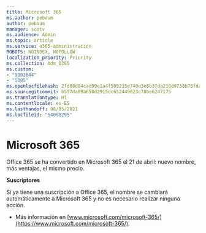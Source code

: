 ```yaml
---
title: Microsoft 365
ms.author: pebaum
author: pebaum
manager: scotv
ms.audience: Admin
ms.topic: article
ms.service: o365-administration
ROBOTS: NOINDEX, NOFOLLOW
localization_priority: Priority
ms.collection: Adm_O365
ms.custom:
- "9002644"
- "5085"
ms.openlocfilehash: 2fd08d04cad99e1a4f509235e740e3e8b37da216d9738b76fda87f783f337e93
ms.sourcegitcommit: b5f7da89a650d2915dc652449623c78be6247175
ms.translationtype: HT
ms.contentlocale: es-ES
ms.lasthandoff: 08/05/2021
ms.locfileid: "54098295"
---
```

# <a name="microsoft-365"></a>Microsoft 365

Office 365 se ha convertido en Microsoft 365 el 21 de abril: nuevo nombre, más ventajas, el mismo precio.

**Suscriptores**

Si ya tiene una suscripción a Office 365, el nombre se cambiará automáticamente a Microsoft 365 y no es necesario realizar ninguna acción.

- Más información en [www.microsoft.com/microsoft-365/](https://www.microsoft.com/microsoft-365/).
